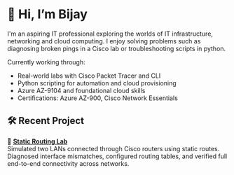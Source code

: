 # 👋 Hi, I’m Bijay 

I'm an aspiring IT  professional exploring the worlds of IT infrastructure, networking  and cloud computing. I enjoy solving problems such as diagnosing broken pings in a Cisco lab or troubleshooting scripts in python.

Currently working through:
- Real-world labs with Cisco Packet Tracer and CLI
- Python scripting for automation and cloud provisioning
- Azure AZ-9104 and foundational cloud skills
- Certifications: Azure AZ-900, Cisco Network Essentials

## 🛠 Recent Project

📂 **[Static Routing Lab](https://github.com/BA-cybersec/static-routing-lab)**  
Simulated two LANs connected through Cisco routers using static routes. Diagnosed interface mismatches, configured routing tables, and verified full end-to-end connectivity across networks.

